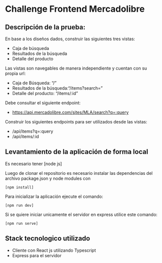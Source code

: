 # Challenge Frontend Mercadolibre

## Descripción de la prueba:

En base a los diseños dados, construir las siguientes tres vistas:
- Caja de búsqueda
- Resultados de la búsqueda
- Detalle del producto

Las vistas son navegables de manera independiente y cuentan con su propia url:
- Caja de Búsqueda: “/”
- Resultados de la búsqueda:“/items?search=”
- Detalle del producto: “/items/:id”

Debe consultar el siguiente endpoint:
- https://api.mercadolibre.com/sites/MLA/search?q=:query

Construir los siguientes endpoints para ser utilizados desde las vistas:
- /api/items?q=:query
- /api/items/:id

## Levantamiento de la aplicación de forma local

Es necesario tener [node js]

Luego de clonar el repositorio es necesario instalar las dependencias del archivo package.json y node modules con 
```
[npm install]
```

Para inicializar la aplicación ejecute el comando:
```
[npm run dev] 
```

Si se quiere iniciar unicamente el servidor en express utilice este comando:

```
[npm run serve] 
```

## Stack tecnologico utilizado

- Cliente con React js utilizando Typescript
- Express para el servidor




